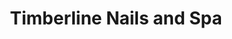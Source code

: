 ---
title: "Timberline Nails and Spa"
url: /fort-collins/timberline-nails-and-spa/
shop: Kosmetik
---